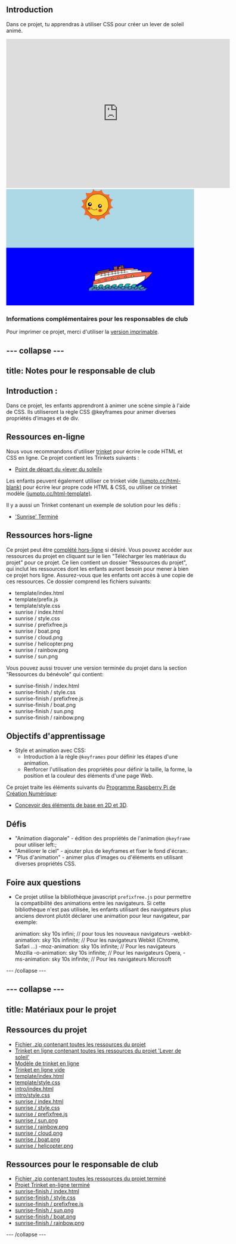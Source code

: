 ## Introduction

Dans ce projet, tu apprendras à utiliser CSS pour créer un lever de soleil animé.

<div class="trinket">
  <iframe src="https://trinket.io/embed/html/abcc0284a3?outputOnly=true&start=result" width="600" height="400" frameborder="0" marginwidth="0" marginheight="0" allowfullscreen>
  </iframe>
  <img src="images/sunrise-final.png">
</div>

### Informations complémentaires pour les responsables de club

Pour imprimer ce projet, merci d'utiliser la [version imprimable](https://projects.raspberrypi.org/en/projects/sunrise/print).

--- collapse ---
---
title: Notes pour le responsable de club
---
## Introduction :

Dans ce projet, les enfants apprendront à animer une scène simple à l'aide de CSS. Ils utiliseront la règle CSS @keyframes pour animer diverses propriétés d’images et de div.

## Ressources en-ligne

Nous vous recommandons d'utiliser [trinket](https://trinket.io/) pour écrire le code HTML et CSS en ligne. Ce projet contient les Trinkets suivants :

+ [Point de départ du «lever du soleil»](http://jumpto.cc/web-sunrise)

Les enfants peuvent également utiliser ce trinket vide [(jumpto.cc/html-blank)](http://jumpto.cc/html-blank) pour écrire leur propre code HTML & CSS, ou utiliser ce trinket modèle [(jumpto.cc/html-template)](http://jumpto.cc/html-template).

Il y a aussi un Trinket contenant un exemple de solution pour les défis :

+ ['Sunrise' Terminé](https://trinket.io/html/abcc0284a3)

## Ressources hors-ligne

Ce projet peut être [complété hors-ligne](../offline.html) si désiré. Vous pouvez accéder aux ressources du projet en cliquant sur le lien "Télécharger les matériaux du projet" pour ce projet. Ce lien contient un dossier "Ressources du projet", qui inclut les ressources dont les enfants auront besoin pour mener à bien ce projet hors ligne. Assurez-vous que les enfants ont accès à une copie de ces ressources. Ce dossier comprend les fichiers suivants:

+ template/index.html
+ template/prefix.js
+ template/style.css
+ sunrise / index.html
+ sunrise / style.css
+ sunrise / prefixfree.js
+ sunrise / boat.png
+ sunrise / cloud.png
+ sunrise / helicopter.png
+ sunrise / rainbow.png
+ sunrise / sun.png

Vous pouvez aussi trouver une version terminée du projet dans la section "Ressources du bénévole" qui contient:

+ sunrise-finish / index.html
+ sunrise-finish / style.css
+ sunrise-finish / prefixfree.js
+ sunrise-finish / boat.png
+ sunrise-finish / sun.png
+ sunrise-finish / rainbow.png

## Objectifs d'apprentissage

+ Style et animation avec CSS: 
    + Introduction à la règle `@keyframes` pour définir les étapes d'une animation.
    + Renforcer l'utilisation des propriétés pour définir la taille, la forme, la position et la couleur des éléments d'une page Web.

Ce projet traite les éléments suivants du [Programme Raspberry Pi de Création Numérique](http://rpf.io/curriculum):

+ [Concevoir des éléments de base en 2D et 3D](https://www.raspberrypi.org/curriculum/design/creator).

## Défis

+ "Animation diagonale" - édition des propriétés de l'animation `@keyframe` pour utiliser left:;
+ "Améliorer le ciel" - ajouter plus de keyframes et fixer le fond d'écran:.
+ "Plus d'animation" - animer plus d'images ou d'éléments en utilisant diverses propriétés CSS. 

## Foire aux questions

+ Ce projet utilise la bibliothèque javascript `prefixfree.js` pour permettre la compatibilité des animations entre les navigateurs. Si cette bibliothèque n'est pas utilisée, les enfants utilisant des navigateurs plus anciens devront plutôt déclarer une animation pour leur navigateur, par exemple:

    animation: sky 10s infini; // pour tous les nouveaux navigateurs
    -webkit-animation: sky 10s infinite; // Pour les navigateurs Webkit (Chrome, Safari ...)
    -moz-animation: sky 10s infinite; // Pour les navigateurs Mozilla
    -o-animation: sky 10s infinite; // Pour les navigateurs Opera,
    -ms-animation: sky 10s infinite; // Pour les navigateurs Microsoft 
    

--- /collapse ---

--- collapse ---
---
title: Matériaux pour le projet
---
## Ressources du projet

+ [Fichier .zip contenant toutes les ressources du projet](https://github.com/raspberrypilearning/sunrise/raw/master/en/resources/sunrise-project-resources.zip)
+ [Trinket en ligne contenant toutes les ressources du projet 'Lever de soleil'](http://jumpto.cc/web-sunrise)
+ [Modèle de trinket en ligne](http://jumpto.cc/trinket-template)
+ [Trinket en ligne vide](http://jumpto.cc/trinket-blank)
+ [template/index.html](https://github.com/raspberrypilearning/sunrise/raw/master/en/resources/template-index.html)
+ [template/style.css](https://github.com/raspberrypilearning/sunrise/raw/master/en/resources/template-style.css)
+ [intro/index.html](https://github.com/raspberrypilearning/sunrise/raw/master/en/resources/intro-index.html)
+ [intro/style.css](https://github.com/raspberrypilearning/sunrise/raw/master/en/resources/intro-style.css)
+ [sunrise / index.html](https://github.com/raspberrypilearning/sunrise/raw/master/en/resources/sunrise-index.html)
+ [sunrise / style.css](https://github.com/raspberrypilearning/sunrise/raw/master/en/resources/sunrise-style.css)
+ [sunrise / prefixfree.js](https://github.com/raspberrypilearning/sunrise/raw/master/en/resources/sunrise-prefixfree.js)
+ [sunrise / sun.png](https://github.com/raspberrypilearning/sunrise/raw/master/en/resources/sunrise-sun.png)
+ [sunrise / rainbow.png](https://github.com/raspberrypilearning/sunrise/raw/master/en/resources/sunrise-rainbow.png)
+ [sunrise / cloud.png](https://github.com/raspberrypilearning/sunrise/raw/master/en/resources/sunrise-cloud.png)
+ [sunrise / boat.png](https://github.com/raspberrypilearning/sunrise/raw/master/en/resources/sunrise-boat.png)
+ [sunrise / helicopter.png](https://github.com/raspberrypilearning/sunrise/raw/master/en/resources/sunrise-helicopter.png)

## Ressources pour le responsable de club

+ [Fichier .zip contenant toutes les ressources du projet terminé](https://github.com/raspberrypilearning/sunrise/raw/master/en/resources/sunrise-volunteer-resources.zip)
+ [Projet Trinket en-ligne terminé](https://trinket.io/html/abcc0284a3)
+ [sunrise-finish / index.html](https://github.com/raspberrypilearning/sunrise/raw/master/en/resources/sunrise-finished-index.html)
+ [sunrise-finish / style.css](https://github.com/raspberrypilearning/sunrise/raw/master/en/resources/sunrise-finished-style.css)
+ [sunrise-finish / prefixfree.js](https://github.com/raspberrypilearning/sunrise/raw/master/en/resources/sunrise-finished-prefixfree.js)
+ [sunrise-finish / sun.png](https://github.com/raspberrypilearning/sunrise/raw/master/en/resources/sunrise-finished-sun.png)
+ [sunrise-finish / boat.png](https://github.com/raspberrypilearning/sunrise/raw/master/en/resources/sunrise-finished-boat.png)
+ [sunrise-finish / rainbow.png](https://github.com/raspberrypilearning/sunrise/raw/master/en/resources/sunrise-finished-rainbow.png)

--- /collapse ---